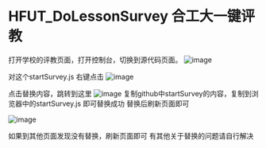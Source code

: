 # HFUT_DoLessonSurvey 合工大一键评教

打开学校的评教页面，打开控制台，切换到源代码页面。
![image](https://github.com/user-attachments/assets/a7b782f1-e324-4c83-99e7-99a02e61d637)

对这个startSurvey.js 右键点击
![image](https://github.com/user-attachments/assets/ef42a092-55ef-46eb-91f3-d87b8c8a0dad)

点击替换内容，跳转到这里
![image](https://github.com/user-attachments/assets/f3473d87-05ab-4002-8ed0-7996e2e3f65a)
复制github中startSurvey的内容，复制到浏览器中的startSurvey.js 即可替换成功
替换后刷新页面即可

![image](https://github.com/user-attachments/assets/2ba76076-2f4c-4924-af9e-96e291053841)

如果到其他页面发现没有替换，刷新页面即可
有其他关于替换的问题请自行解决
